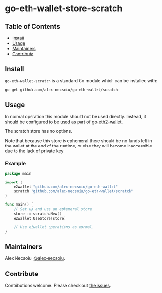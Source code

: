 # go-eth-wallet-store-scratch

## Table of Contents

- [Install](#install)
- [Usage](#usage)
- [Maintainers](#maintainers)
- [Contribute](#contribute)

## Install

`go-eth-wallet-scratch` is a standard Go module which can be installed with:

```sh
go get github.com/alex-necsoiu/go-eth-wallet/scratch
```

## Usage

In normal operation this module should not be used directly.  Instead, it should be configured to be used as part of [go-eth2-wallet](https://github.com/alex-necsoiu/go-eth-wallet).

The scratch store has no options.

Note that because this store is ephemeral there should be no funds left in the wallet at the end of the runtime, or else they will become inaccessible due to the lack of private key
### Example

```go
package main

import (
	e2wallet "github.com/alex-necsoiu/go-eth-wallet"
	scratch "github.com/alex-necsoiu/go-eth-wallet/scratch"
)

func main() {
    // Set up and use an ephemeral store
    store := scratch.New()
    e2wallet.UseStore(store)

    // Use e2wallet operations as normal.
}
```

## Maintainers

Alex Necsoiu: [@alex-necsoiu](https://github.com/alex-necsoiu).

## Contribute

Contributions welcome. Please check out [the issues](https://github.com/alex-necsoiu/go-eth-wallet/issues).

